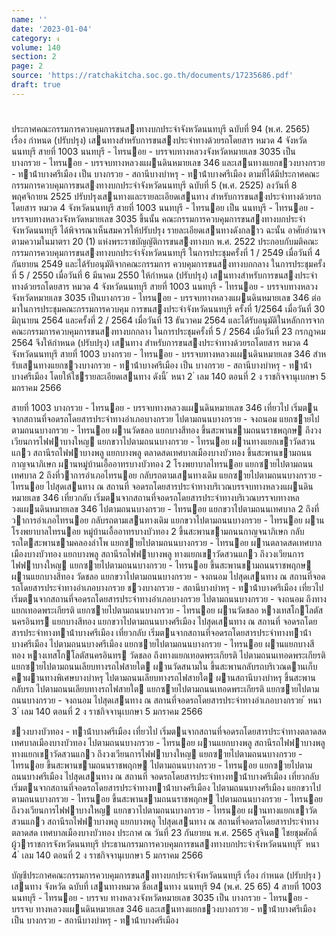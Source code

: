 ```yaml
---
name: ''
date: '2023-01-04'
category: ง
volume: 140
section: 2
page: 2
source: 'https://ratchakitcha.soc.go.th/documents/17235686.pdf'
draft: true
---
```


# 

ประกาศคณะกรรมการควบคุมการขนสงทางบกประจําจังหวัดนนทบุรี ฉบับที่ 94 (พ.ศ. 2565) เรื่อง กําหนด (ปรับปรุง) เสนทางสําหรับการขนสงประจําทางด้วยรถโดยสาร หมวด 4 จังหวัดนนทบุรี สายที่ 1003 นนทบุรี - ไทรนอย - บรรจบทางหลวงจังหวัดหมายเลข 3035 เป็น บางกรวย - ไทรนอย - บรรจบทางหลวงแผนดินหมายเลข 346 และเสนทางแยกชวงบางกรวย - ทาน้ําบางศรีเมือง เป็น บางกรวย - สถานีบางบําหรุ - ทาน้ําบางศรีเมือง ตามที่ได้มีประกาศคณะกรรมการควบคุมการขนสงทางบกประจําจังหวัดนนทบุรี ฉบับที่ 5 (พ.ศ. 2525) ลงวันที่ 8 พฤศจิกายน 2525 ปรับปรุงเสนทางและรายละเอียดเสนทาง สําหรับการขนสงประจําทางด้วยรถโดยสาร หมวด 4 จังหวัดนนทบุรี สายที่ 1003 นนทบุรี - ไทรนอย เป็น นนทบุรี - ไทรนอย - บรรจบทางหลวงจังหวัดหมายเลข 3035 ขึ้นนั้น คณะกรรมการควบคุมการขนสงทางบกประจําจังหวัดนนทบุรี ได้พิจารณาเห็นสมควรให้ปรับปรุง รายละเอียดเสนทางดังกลาว ฉะนั้น อาศัยอํานาจตามความในมาตรา 20 (1) แห่งพระราชบัญญัติการขนสงทางบก พ.ศ. 2522 ประกอบกับมติคณะกรรมการควบคุมการขนสงทางบกประจําจังหวัดนนทบุรี ในการประชุมครั้งที่ 1 / 2549 เมื่อวันที่ 4 กันยายน 2549 และได้รับอนุมัติจากคณะกรรมการ ควบคุมการขนสงทางบกกลาง ในการประชุมครั้งที่ 5 / 2550 เมื่อวันที่ 6 มีนาคม 2550 ให้กําหนด (ปรับปรุง) เสนทางสําหรับการขนสงประจําทางด้วยรถโดยสาร หมวด 4 จังหวัดนนทบุรี สายที่ 1003 นนทบุรี - ไทรนอย - บรรจบทางหลวงจังหวัดหมายเลข 3035 เป็นบางกรวย - ไทรนอย - บรรจบทางหลวงแผนดินหมายเลข 346 ต่อมาในการประชุมคณะกรรมการควบคุม การขนสงประจําจังหวัดนนทบุรี ครั้งที่ 1/2564 เมื่อวันที่ 30 มิถุนายน 2564 และครั้งที่ 2 / 2564 เมื่อวันที่ 13 ธันวาคม 2564 และได้รับอนุมัติในหลักการจากคณะกรรมการควบคุมการขนสงทางบกกลาง ในการประชุมครั้งที่ 5 / 2564 เมื่อวันที่ 23 กรกฎาคม 2564 จึงให้กําหนด (ปรับปรุง) เสนทาง สําหรับการขนสงประจําทางด้วยรถโดยสาร หมวด 4 จังหวัดนนทบุรี สายที่ 1003 บางกรวย - ไทรนอย - บรรจบทางหลวงแผนดินหมายเลข 346 สําหรับเสนทางแยกชวงบางกรวย - ทาน้ําบางศรีเมือง เป็น บางกรวย - สถานีบางบําหรุ - ทาน้ําบางศรีเมือง โดยให้ใชรายละเอียดเสนทาง ดังนี้ ้ หนา 2 ่ เลม 140 ตอนที่ 2 ง ราชกิจจานุเบกษา 5 มกราคม 2566

สายที่ 1003 บางกรวย - ไทรนอย - บรรจบทางหลวงแผนดินหมายเลข 346 เที่ยวไป เริ่มตนจากสถานที่จอดรถโดยสารประจําทางอําเภอบางกรวย ไปตามถนนบางกรวย - จงถนอม แยกซายไปตามถนนบางกรวย - ไทรนอย ผานวัดชลอ แยกบางสีทอง ขึ้นสะพานขามถนนราชพฤกษ ถึงวงเวียนการไฟฟาบางใหญ แยกขวาไปตามถนนบางกรวย - ไทรนอย ผานทางแยกเขาวัดสวนแกว สถานีรถไฟฟาบางพลู แยกบางพลู ตลาดสดเทศบาลเมืองบางบัวทอง ขึ้นสะพานขามถนนกาญจนาภิเษก ผานหมู่บ้านเอื้ออาทรบางบัวทอง 2 โรงพยาบาลไทรนอย แยกซายไปตามถนนเทศบาล 2 ถึงที่วาการอําเภอไทรนอย กลับรถตามเสนทางเดิม แยกซายไปตามถนนบางกรวย - ไทรนอย ไปสุดเสนทาง ณ สถานที่ จอดรถโดยสารประจําทางบริเวณบรรจบทางหลวงแผนดินหมายเลข 346 เที่ยวกลับ เริ่มตนจากสถานที่จอดรถโดยสารประจําทางบริเวณบรรจบทางหลวงแผนดินหมายเลข 346 ไปตามถนนบางกรวย - ไทรนอย แยกขวาไปตามถนนเทศบาล 2 ถึงที่วาการอําเภอไทรนอย กลับรถตามเสนทางเดิม แยกขวาไปตามถนนบางกรวย - ไทรนอย ผานโรงพยาบาลไทรนอย หมู่บ้านเอื้ออาทรบางบัวทอง 2 ขึ้นสะพานขามถนนกาญจนาภิเษก กลับรถใตสะพานขามคลองลําโพ แยกซายไปตามถนนบางกรวย - ไทรนอย ผานตลาดสดเทศบาลเมืองบางบัวทอง แยกบางพลู สถานีรถไฟฟาบางพลู ทางแยกเขาวัดสวนแกว ถึงวงเวียนการไฟฟาบางใหญ แยกซายไปตามถนนบางกรวย - ไทรนอย ขึ้นสะพานขามถนนราชพฤกษ ผานแยกบางสีทอง วัดชลอ แยกขวาไปตามถนนบางกรวย - จงถนอม ไปสุดเสนทาง ณ สถานที่จอดรถโดยสารประจําทางอําเภอบางกรวย ชวงบางกรวย - สถานีบางบําหรุ - ทาน้ําบางศรีเมือง เที่ยวไป เริ่มตนจากสถานที่จอดรถโดยสารประจําทางอําเภอบางกรวย ไปตามถนนบางกรวย - จงถนอม ถึงทางแยกเทอดพระเกียรติ แยกซายไปตามถนนบางกรวย - ไทรนอย ผานวัดชลอ หางเทสโกโลตัสนครอินทร แยกบางสีทอง แยกขวาไปตามถนนบางศรีเมือง ไปสุดเสนทาง ณ สถานที่ จอดรถโดยสารประจําทางทาน้ําบางศรีเมือง เที่ยวกลับ เริ่มตนจากสถานที่จอดรถโดยสารประจําทางทาน้ําบางศรีเมือง ไปตามถนนบางศรีเมือง แยกซายไปตามถนนบางกรวย - ไทรนอย ผานแยกบางสีทอง หางเทสโกโลตัสนครอินทร วัดชลอ ถึงทางแยกเทอดพระเกียรติ ไปตามถนนเทอดพระเกียรติ แยกซายไปตามถนนเลียบทางรถไฟสายใต ผานวัดสนามใน ขึ้นสะพานกลับรถบริเวณดานเก็บคาผานทางพิเศษบางบําหรุ ไปตามถนนเลียบทางรถไฟสายใต ผานสถานีบางบําหรุ ขึ้นสะพานกลับรถ ไปตามถนนเลียบทางรถไฟสายใต แยกซายไปตามถนนเทอดพระเกียรติ แยกซายไปตามถนนบางกรวย - จงถนอม ไปสุดเสนทาง ณ สถานที่จอดรถโดยสารประจําทางอําเภอบางกรวย ้ หนา 3 ่ เลม 140 ตอนที่ 2 ง ราชกิจจานุเบกษา 5 มกราคม 2566

ชวงบางบัวทอง - ทาน้ําบางศรีเมือง เที่ยวไป เริ่มตนจากสถานที่จอดรถโดยสารประจําทางตลาดสดเทศบาลเมืองบางบัวทอง ไปตามถนนบางกรวย - ไทรนอย ผานแยกบางพลู สถานีรถไฟฟาบางพลู ทางแยกเขาวัดสวนแกว ถึงวงเวียนการไฟฟาบางใหญ แยกซายไปตามถนนบางกรวย - ไทรนอย ขึ้นสะพานขามถนนราชพฤกษ ไปตามถนนบางกรวย - ไทรนอย แยกซายไปตามถนนบางศรีเมือง ไปสุดเสนทาง ณ สถานที่ จอดรถโดยสารประจําทางทาน้ําบางศรีเมือง เที่ยวกลับ เริ่มตนจากสถานที่จอดรถโดยสารประจําทางทาน้ําบางศรีเมือง ไปตามถนนบางศรีเมือง แยกขวาไปตามถนนบางกรวย - ไทรนอย ขึ้นสะพานขามถนนราชพฤกษ ไปตามถนนบางกรวย - ไทรนอย ถึงวงเวียนการไฟฟาบางใหญ แยกขวาไปตามถนนบางกรวย - ไทรนอย ผานทางแยกเขาวัดสวนแกว สถานีรถไฟฟาบางพลู แยกบางพลู ไปสุดเสนทาง ณ สถานที่จอดรถโดยสารประจําทางตลาดสด เทศบาลเมืองบางบัวทอง ประกาศ ณ วันที่ 23 กันยายน พ.ศ. 2565 สุจินต ไชยชุมศักดิ์ ผู้วาราชการจังหวัดนนทบุรี ประธานกรรมการควบคุมการขนสงทางบกประจําจังหวัดนนทบุรี ้ หนา 4 ่ เลม 140 ตอนที่ 2 ง ราชกิจจานุเบกษา 5 มกราคม 2566

บัญชีประกาศคณะกรรมการควบคุมการขนสงทางบกประจําจังหวัดนนทบุรี เรื่อง กําหนด (ปรับปรุง ) เสนทาง จังหวัด ฉบับที่ เสนทางหมวด ชื่อเสนทาง นนทบุรี 94 (พ.ศ. 25 65) 4 สายที่ 1003 นนทบุรี - ไทรนอย - บรรจบ ทางหลวงจังหวัดหมายเลข 3035 เป็น บางกรวย - ไทรนอย - บรรจบ ทางหลวงแผนดินหมายเลข 346 และเสนทางแยกชวงบางกรวย - ทาน้ําบางศรีเมือง เป็น บางกรวย - สถานีบางบําหรุ - ทาน้ําบางศรีเมือง
